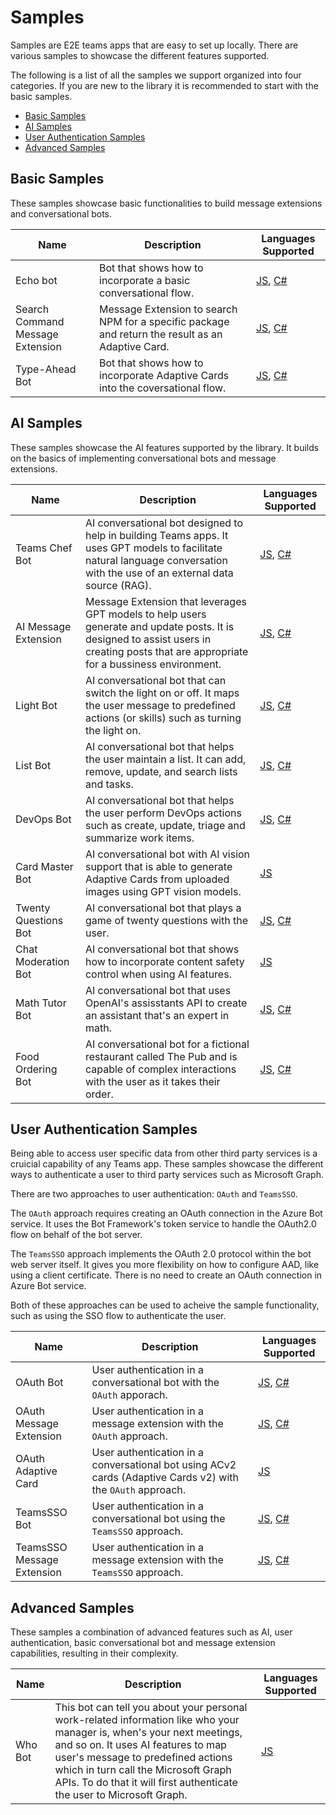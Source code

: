 # Samples

Samples are E2E teams apps that are easy to set up locally. There are various samples to showcase the different features supported.

The following is a list of all the samples we support organized into four categories. If you are new to the library it is recommended to start with the basic samples.

- [Basic Samples](#basic-samples)
- [AI Samples](#ai-samples)
- [User Authentication Samples](#user-authentication-samples)
- [Advanced Samples](#advanced-samples) 


## Basic Samples

These samples showcase basic functionalities to build message extensions and conversational bots.

| Name | Description | Languages Supported |
| --- | --- | --- |
| Echo bot | Bot that shows how to incorporate a basic conversational flow. | [JS](https://github.com/microsoft/teams-ai/tree/main/js/samples/01.messaging.a.echoBot), [C#](https://github.com/microsoft/teams-ai/tree/main/dotnet/samples/01.messaging.echoBot) |
| Search Command Message Extension | Message Extension to search NPM for a specific package and return the result as an Adaptive Card. | [JS](https://github.com/microsoft/teams-ai/tree/main/js/samples/02.messageExtensions.a.searchCommand), [C#](https://github.com/microsoft/teams-ai/tree/main/dotnet/samples/02.messageExtensions.a.searchCommand) |
| Type-Ahead Bot | Bot that shows how to incorporate Adaptive Cards into the coversational flow. | [JS](https://github.com/microsoft/teams-ai/tree/main/js/samples/03.adaptiveCards.a.typeAheadBot), [C#](https://github.com/microsoft/teams-ai/tree/main/dotnet/samples/03.adaptiveCards.a.typeAheadBot) |

##

## AI Samples

These samples showcase the AI features supported by the library. It builds on the basics of implementing conversational bots and message extensions.

| Name | Description | Languages Supported |
| --- | --- | --- |
| Teams Chef Bot | AI conversational bot designed to help in building Teams apps. It uses GPT models to facilitate natural language conversation with the use of an external data source (RAG). | [JS](https://github.com/microsoft/teams-ai/tree/main/js/samples/04.ai.a.teamsChefBot), [C#](https://github.com/microsoft/teams-ai/tree/main/dotnet/samples/04.ai.a.teamsChefBot) |
| AI Message Extension | Message Extension that leverages GPT models to help users generate and update posts. It is designed to assist users in creating posts that are appropriate for a bussiness environment. | [JS](https://github.com/microsoft/teams-ai/tree/main/js/samples/04.ai.b.messageExtensions.AI-ME), [C#](https://github.com/microsoft/teams-ai/tree/main/dotnet/samples/04.ai.b.messageExtensions.gptME) |
| Light Bot | AI conversational bot that can switch the light on or off. It maps the user message to predefined actions (or skills) such as turning the light on. | [JS](https://github.com/microsoft/teams-ai/tree/main/js/samples/04.ai.c.actionMapping.lightBot), [C#](https://github.com/microsoft/teams-ai/tree/main/dotnet/samples/04.ai.c.actionMapping.lightBot) |
| List Bot | AI conversational bot that helps the user maintain a list. It can add, remove, update, and search lists and tasks. | [JS](https://github.com/microsoft/teams-ai/tree/main/js/samples/04.ai.d.chainedActions.listBot), [C#](https://github.com/microsoft/teams-ai/tree/main/dotnet/samples/04.ai.d.chainedActions.listBot) |
| DevOps Bot | AI conversational bot that helps the user perform DevOps actions such as create, update, triage and summarize work items. | [JS](https://github.com/microsoft/teams-ai/tree/main/js/samples/04.ai.e.chainedActions.devOpsBot), [C#](https://github.com/microsoft/teams-ai/tree/main/dotnet/samples/04.ai.e.chainedActions.devOpsBot) |
| Card Master Bot | AI conversational bot with AI vision support that is able to generate Adaptive Cards from uploaded images using GPT vision models. | [JS](https://github.com/microsoft/teams-ai/tree/main/js/samples/04.ai.f.vision.cardMaster) |
| Twenty Questions Bot | AI conversational bot that plays a game of twenty questions with the user. | [JS](https://github.com/microsoft/teams-ai/tree/main/js/samples/04.e.twentyQuestions), [C#](https://github.com/microsoft/teams-ai/tree/main/dotnet/samples/04.e.twentyQuestions) |
| Chat Moderation Bot | AI conversational bot that shows how to incorporate content safety control when using AI features. | [JS](https://github.com/microsoft/teams-ai/tree/main/js/samples/05.chatModeration) |
| Math Tutor Bot | AI conversational bot that uses OpenAI's assisstants API to create an assistant that's an expert in math. | [JS](https://github.com/microsoft/teams-ai/tree/main/js/samples/06.assistants.a.mathBot), [C#](https://github.com/microsoft/teams-ai/tree/main/dotnet/samples/06.assistants.a.mathBot) |
| Food Ordering Bot | AI conversational bot for a fictional restaurant called The Pub and is capable of complex interactions with the user as it takes their order. | [JS](https://github.com/microsoft/teams-ai/tree/main/js/samples/06.assistants.b.orderBot), [C#](https://github.com/microsoft/teams-ai/tree/main/dotnet/samples/06.assistants.b.orderBot) |

## User Authentication Samples

Being able to access user specific data from other third party services is a cruicial capability of any Teams app. These samples showcase the different ways to authenticate a user to third party services such as Microsoft Graph.

There are two approaches to user authentication: `OAuth` and `TeamsSSO`.

The `OAuth` approach requires creating an OAuth connection in the Azure Bot service. It uses the Bot Framework's token service to handle the OAuth2.0 flow on behalf of the bot server.

The `TeamsSSO` approach implements the OAuth 2.0 protocol within the bot web server itself. It gives you more flexibility on how to configure AAD, like using a client certificate. There is no need to create an OAuth connection in Azure Bot service.

Both of these approaches can be used to acheive the sample functionality, such as using the SSO flow to authenticate the user.

| Name | Description | Languages Supported |
| --- | --- | --- |
| OAuth Bot | User authentication in a conversational bot with the `OAuth` apporach. | [JS](https://github.com/microsoft/teams-ai/tree/main/js/samples/06.auth.oauth.bot), [C#](https://github.com/microsoft/teams-ai/tree/main/dotnet/samples/06.auth.oauth.bot) |
| OAuth Message Extension | User authentication in a message extension with the `OAuth` approach. | [JS](https://github.com/microsoft/teams-ai/tree/main/js/samples/06.auth.oauth.messageExtension), [C#](https://github.com/microsoft/teams-ai/tree/main/dotnet/samples/06.auth.oauth.messageExtension) |
| OAuth Adaptive Card | User authentication in a conversational bot using ACv2 cards (Adaptive Cards v2) with the `OAuth` approach. | [JS](https://github.com/microsoft/teams-ai/tree/main/js/samples/06.auth.oauth.adaptiveCard) |
| TeamsSSO Bot | User authentication in a conversational bot using the `TeamsSSO` approach. | [JS](https://github.com/microsoft/teams-ai/tree/main/js/samples/06.auth.teamsSSO.bot), [C#](https://github.com/microsoft/teams-ai/tree/main/dotnet/samples/06.auth.teamsSSO.bot) |
| TeamsSSO Message Extension | User authentication in a message extension with the `TeamsSSO` approach. | [JS](https://github.com/microsoft/teams-ai/tree/main/js/samples/06.auth.teamsSSO.messageExtension), [C#](https://github.com/microsoft/teams-ai/tree/main/dotnet/samples/06.auth.teamsSSO.messageExtension) |

## Advanced Samples

These samples a combination of advanced features such as AI, user authentication, basic conversational bot and message extension capabilities, resulting in their complexity.

| Name | Description | Languages Supported |
| --- | --- | --- |
| Who Bot | This bot can tell you about your personal work-related information like who your manager is, when's your next meetings, and so on. It uses AI features to map user's message to predefined actions which in turn call the Microsoft Graph APIs. To do that it will first authenticate the user to Microsoft Graph. | [JS](https://github.com/microsoft/teams-ai/tree/main/js/samples/07.whoBot) |
